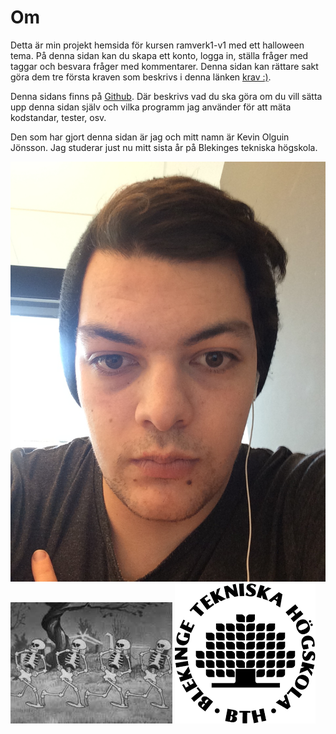 Om
=========================

Detta är min projekt hemsida för kursen ramverk1-v1 med ett halloween tema.
På denna sidan kan du skapa ett konto, logga in, ställa fråger med taggar och besvara
fråger med kommentarer. Denna sidan kan rättare sakt göra dem tre första kraven
som beskrivs i denna länken [krav :)](https://dbwebb.se/kurser/ramverk1-v1/kmom10).



Denna sidans finns på [Github](https://github.com/KifeKenny/ramverk1-proj). Där beskrivs
vad du ska göra om du vill sätta upp denna sidan själv och vilka programm jag använder
för att mäta kodstandar, tester, osv.


Den som har gjort denna sidan är jag och mitt namn är Kevin Olguin Jönsson. Jag
studerar just nu mitt sista år på Blekinges tekniska högskola.

<img src="../htdocs/img/jag.JPG" class="jag left">
<img src="../htdocs/img/sklett.jpg" class="notjag left">
<img src="../htdocs/img/bth.png" class="notjag left">
